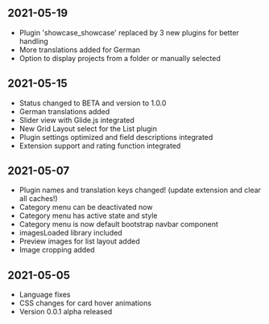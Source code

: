 ## 2021-05-19
- Plugin 'showcase_showcase' replaced by 3 new plugins for better handling
- More translations added for German
- Option to display projects from a folder or manually selected

## 2021-05-15
- Status changed to BETA and version to 1.0.0
- German translations added
- Slider view with Glide.js integrated
- New Grid Layout select for the List plugin
- Plugin settings optimized and field descriptions integrated
- Extension support and rating function integrated

## 2021-05-07
- Plugin names and translation keys changed! (update extension and clear all caches!)
- Category menu can be deactivated now
- Category menu has active state and style
- Category menu is now default bootstrap navbar component
- imagesLoaded library included
- Preview images for list layout added
- Image cropping added

## 2021-05-05
- Language fixes
- CSS changes for card hover animations
- Version 0.0.1 alpha released
